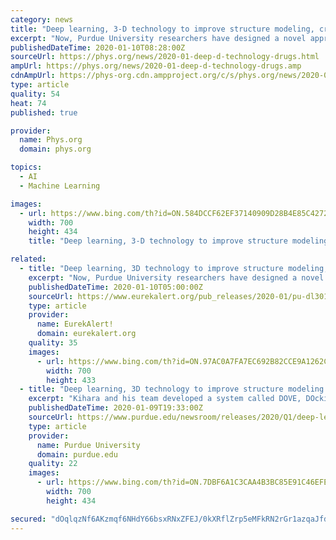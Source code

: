 ```yaml
---
category: news
title: "Deep learning, 3-D technology to improve structure modeling, create better drugs"
excerpt: "Now, Purdue University researchers have designed a novel approach to use deep learning to better understand how proteins interact in the body—paving the way to producing accurate structure models of protein interactions involved in various diseases and to design better drugs that specifically target protein interactions. The work is released ..."
publishedDateTime: 2020-01-10T08:28:00Z
sourceUrl: https://phys.org/news/2020-01-deep-d-technology-drugs.html
ampUrl: https://phys.org/news/2020-01-deep-d-technology-drugs.amp
cdnAmpUrl: https://phys-org.cdn.ampproject.org/c/s/phys.org/news/2020-01-deep-d-technology-drugs.amp
type: article
quality: 54
heat: 74
published: true

provider:
  name: Phys.org
  domain: phys.org

topics:
  - AI
  - Machine Learning

images:
  - url: https://www.bing.com/th?id=ON.584DCCF62EF37140909D28B4E85C4272
    width: 700
    height: 434
    title: "Deep learning, 3-D technology to improve structure modeling, create better drugs"

related:
  - title: "Deep learning, 3D technology to improve structure modeling, create better drugs"
    excerpt: "Now, Purdue University researchers have designed a novel approach to use deep learning to better understand how proteins interact in the body - paving the way to producing accurate structure models of protein interactions involved in various diseases and to design better drugs that specifically target protein interactions. The work is released ..."
    publishedDateTime: 2020-01-10T05:00:00Z
    sourceUrl: https://www.eurekalert.org/pub_releases/2020-01/pu-dl3010920.php
    type: article
    provider:
      name: EurekAlert!
      domain: eurekalert.org
    quality: 35
    images:
      - url: https://www.bing.com/th?id=ON.97AC0A7FA7EC692B82CCE9A1262CA4A4
        width: 700
        height: 433
  - title: "Deep learning, 3D technology to improve structure modeling for protein interactions, create better drugs"
    excerpt: "Kihara and his team developed a system called DOVE, DOcking decoy selection with Voxel-based deep neural nEtwork, which applies deep learning principles to virtual models of protein interactions. DOVE scans the protein-protein interface of a model and then uses deep learning model principles to distinguish and capture structural features of ..."
    publishedDateTime: 2020-01-09T19:33:00Z
    sourceUrl: https://www.purdue.edu/newsroom/releases/2020/Q1/deep-learning,-3d-technology-to-improve-structure-modeling-for-protein-interactions,-create-better-drugs.html
    type: article
    provider:
      name: Purdue University
      domain: purdue.edu
    quality: 22
    images:
      - url: https://www.bing.com/th?id=ON.7DBF6A1C3CAA4B3BC85E91C46EFECA70
        width: 700
        height: 434

secured: "dOqlqzNf6AKzmqf6NHdY66bsxRNxZFEJ/0kXRflZrp5eMFkRN2rGr1azqaJfd7q7AiYlMtyr6FG8oH2Hi3794Udp+5n5nMyImXU2AD95uQ4e3OObg0/4LiPacC+gXanzOqKyaPPv/0U08KaHcBQmRMGYXGcfLiYErpCvNw4tFykVqUlY61bIWU8+DEgf95ah8pKha/lTzhrFj4R2VuwCZkFmx8egVkYZt5ovDh5xy0NS54zV+U90Sv7DA8v4+SOm+GUoCAsFUPdQDzm90NsGGA==;r0k5b3lRAhrh5zS4JuDOLg=="
---
```


